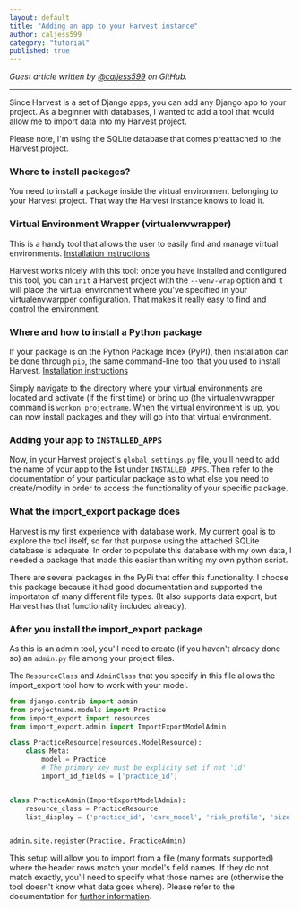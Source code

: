 ```yaml
---
layout: default
title: "Adding an app to your Harvest instance"
author: caljess599
category: "tutorial"
published: true
---
```


*Guest article written by [@caljess599](https://github.com/caljess599) on GitHub.*

---

Since Harvest is a set of Django apps, you can add any Django app to your project. As a beginner with databases, I wanted to add a tool that would allow me to import data into my Harvest project.

Please note, I'm using the SQLite database that comes preattached to the Harvest project.

### Where to install packages?

You need to install a package inside the virtual environment belonging to your Harvest project. That way the Harvest instance knows to load it.

### Virtual Environment Wrapper (virtualenvwrapper)

This is a handy tool that allows the user to easily find and manage virtual environments. [Installation instructions](http://virtualenvwrapper.readthedocs.org/en/latest/install.html)

Harvest works nicely with this tool: once you have installed and configured this tool, you can `init` a Harvest project with the `--venv-wrap` option and it will place the virtual environment where you've specified in your virtualenvwarpper configuration. That makes it really easy to find and control the environment.

### Where and how to install a Python package

If your package is on the Python Package Index (PyPI), then installation can be done through `pip`, the same command-line tool that you used to install Harvest. [Installation instructions](https://django-import-export.readthedocs.org/en/latest/installation.html)

Simply navigate to the directory where your virtual environments are located and activate (if the first time) or bring up (the virtualenvwrapper command is `workon projectname`. When the virtual environment is up, you can now install packages and they will go into that virtual environment.

### Adding your app to `INSTALLED_APPS`

Now, in your Harvest project's `global_settings.py` file, you'll need to add the name of your app to the list under `INSTALLED_APPS`. Then refer to the documentation of your particular package as to what else you need to create/modify in order to access the functionality of your specific package.

### What the import_export package does

Harvest is my first experience with database work. My current goal is to explore the tool itself, so for that purpose using the attached SQLite database is adequate. In order to populate this database with my own data, I needed a package that made this easier than writing my own python script.

There are several packages in the PyPi that offer this functionality. I choose this package because it had good documentation and supported the importaton of many different file types. (It also supports data export, but Harvest has that functionality included already).

### After you install the import_export package

As this is an admin tool, you'll need to create (if you haven't already done so) an `admin.py` file among your project files.

The `ResourceClass` and `AdminClass` that you specify in this file allows the import_export tool how to work with your model.

```python
from django.contrib import admin
from projectname.models import Practice
from import_export import resources
from import_export.admin import ImportExportModelAdmin

class PracticeResource(resources.ModelResource):
    class Meta:
        model = Practice
        # The primary key must be explicity set if not 'id'
        import_id_fields = ['practice_id']


class PracticeAdmin(ImportExportModelAdmin):
    resource_class = PracticeResource
    list_display = ('practice_id', 'care_model', 'risk_profile', 'size')


admin.site.register(Practice, PracticeAdmin)
```

This setup will allow you to import from a file (many formats supported) where the header rows match your model's field names. If they do not match exactly, you'll need to specify what those names are (otherwise the tool doesn't know what data goes where). Please refer to the documentation for [further information](https://django-import-export.readthedocs.org/en/latest/index.html).
